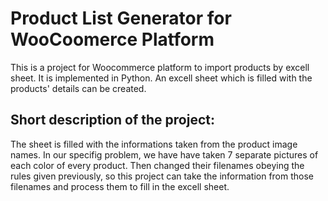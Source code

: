 # Product List Generator for WooCoomerce Platform

This is a project for Woocommerce platform to import products by excell sheet. 
It is implemented in Python. An excell sheet which is filled with the products' details can be created.

## Short description of the project:
The sheet is filled with the informations taken from the product image names.
In our specifig problem, we have have taken 7 separate pictures of each color of every product. 
Then changed their filenames obeying the rules given previously, so this project can take the information from those filenames and process them to fill in the excell sheet.
